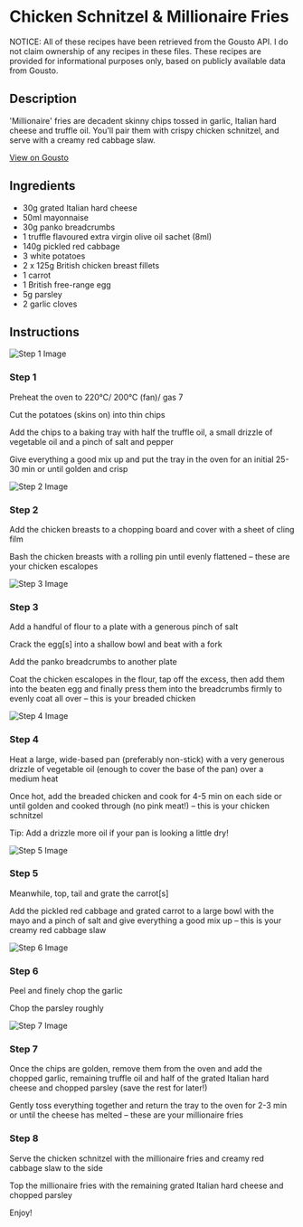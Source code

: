 # Chicken Schnitzel & Millionaire Fries

NOTICE: All of these recipes have been retrieved from the Gousto API. I do not claim ownership of any recipes in these files. These recipes are provided for informational purposes only, based on publicly available data from Gousto.

## Description

'Millionaire' fries are decadent skinny chips tossed in garlic, Italian hard cheese and truffle oil. You'll pair them with crispy chicken schnitzel, and serve with a creamy red cabbage slaw. 

[View on Gousto](https://www.gousto.co.uk/recipes/cookbook/chicken-schnitzel-millionaire-fries)

## Ingredients

- 30g grated Italian hard cheese
- 50ml mayonnaise
- 30g panko breadcrumbs
- 1 truffle flavoured extra virgin olive oil sachet (8ml)
- 140g pickled red cabbage
- 3 white potatoes
- 2 x 125g British chicken breast fillets
- 1 carrot
- 1 British free-range egg
- 5g parsley
- 2 garlic cloves

## Instructions

![Step 1 Image](https://production-media.gousto.co.uk/cms/recipe-step-image/step-1-1607613278272-x200.jpg)

### Step 1

Preheat the oven to 220°C/ 200°C (fan)/ gas 7

Cut the potatoes (skins on) into thin chips

Add the chips to a baking tray with half the truffle oil, a small drizzle of vegetable oil and a pinch of salt and pepper

Give everything a good mix up and put the tray in the oven for an initial 25-30 min or until golden and crisp

![Step 2 Image](https://production-media.gousto.co.uk/cms/recipe-step-image/step-2-1607613285900-x200.jpg)

### Step 2

Add the chicken breasts to a chopping board and cover with a sheet of cling film

Bash the chicken breasts with a rolling pin until evenly flattened – these are your chicken escalopes

![Step 3 Image](https://production-media.gousto.co.uk/cms/recipe-step-image/step-3-1607613294344-x200.jpg)

### Step 3

Add a handful of flour to a plate with a generous pinch of salt

Crack the egg<span class="text-danger">[s] </span>into a shallow bowl and beat with a fork

Add the panko breadcrumbs to another plate

Coat the chicken escalopes in the flour, tap off the excess, then add them into the beaten egg and finally press them into the breadcrumbs firmly to evenly coat all over – this is your breaded chicken

![Step 4 Image](https://production-media.gousto.co.uk/cms/recipe-step-image/step-4-1607613314975-x200.jpg)

### Step 4

Heat a large, wide-based pan (preferably non-stick) with a very generous drizzle of vegetable oil (enough to cover the base of the pan) over a medium heat

Once hot, add the breaded chicken and cook for 4-5 min on each side or until golden and cooked through (no pink meat!) – this is your chicken schnitzel

Tip: Add a drizzle more oil if your pan is looking a little dry!

![Step 5 Image](https://production-media.gousto.co.uk/cms/recipe-step-image/step-5-1607613331972-x200.jpg)

### Step 5

Meanwhile, top, tail and grate the carrot<span class="text-danger">[s]</span>

Add the pickled red cabbage and grated carrot to a large bowl with the mayo and a pinch of salt and give everything a good mix up – this is your creamy red cabbage slaw

![Step 6 Image](https://production-media.gousto.co.uk/cms/recipe-step-image/step-6-1607613346025-x200.jpg)

### Step 6

Peel and finely chop the garlic

Chop the parsley roughly

![Step 7 Image](https://production-media.gousto.co.uk/cms/recipe-step-image/step-7-1607613355744-x200.jpg)

### Step 7

Once the chips are golden, remove them from the oven and add the chopped garlic, remaining truffle oil and half of the grated Italian hard cheese and chopped parsley (save the rest for later!)

Gently toss everything together and return the tray to the oven for 2-3 min or until the cheese has melted – these are your millionaire fries

### Step 8

Serve the chicken schnitzel with the millionaire fries and creamy red cabbage slaw to the side

Top the millionaire fries with the remaining grated Italian hard cheese and chopped parsley

Enjoy!

